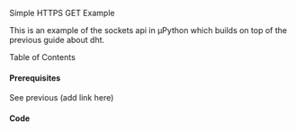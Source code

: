 Simple HTTPS GET Example

This is an example of the sockets api in µPython which builds on top of the previous guide about dht.

Table of Contents

#### Prerequisites

See previous  (add link here)

#### Code